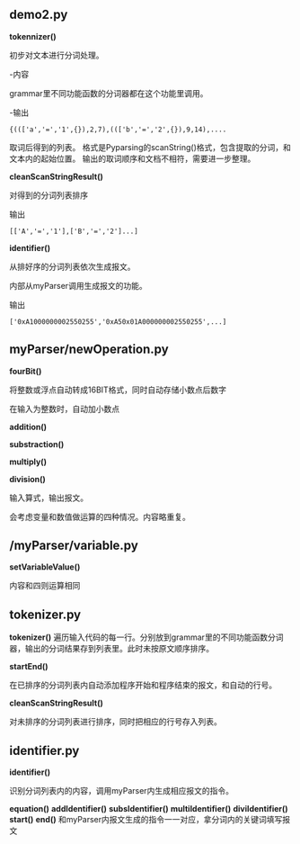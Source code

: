 ## demo2.py ##


**tokennizer()**

初步对文本进行分词处理。


-内容

grammar里不同功能函数的分词器都在这个功能里调用。

-输出
```
{((['a','=','1',{}),2,7),((['b','=','2',{}),9,14),....
```
取词后得到的列表。
格式是Pyparsing的scanString()格式，包含提取的分词，和文本内的起始位置。
输出的取词顺序和文档不相符，需要进一步整理。


**cleanScanStringResult()**

对得到的分词列表排序

输出

```
[['A','=','1'],['B','=','2']...]
```


**identifier()**

从排好序的分词列表依次生成报文。

内部从myParser调用生成报文的功能。


输出

```
['0xA1000000002550255','0xA50x01A000000002550255',...]
```

## myParser/newOperation.py ##

**fourBit()**

将整数或浮点自动转成16BIT格式，同时自动存储小数点后数字

在输入为整数时，自动加小数点

**addition()**


**substraction()**


**multiply()**


**division()**

输入算式，输出报文。


会考虑变量和数值做运算的四种情况。内容略重复。



## /myParser/variable.py ##

**setVariableValue()**


内容和四则运算相同


## tokenizer.py ##

**tokenizer()**
遍历输入代码的每一行。分别放到grammar里的不同功能函数分词器，输出的分词结果存到列表里。此时未按原文顺序排序。


**startEnd()**

在已排序的分词列表内自动添加程序开始和程序结束的报文，和自动的行号。

**cleanScanStringResult()**

对未排序的分词列表进行排序，同时把相应的行号存入列表。



## identifier.py ##

**identifier()**

识别分词列表内的内容，调用myParser内生成相应报文的指令。

**equation()**
**addIdentifier()**
**subsIdentifier()**
**multiIdentifier()**
**diviIdentifier()**
**start()**
**end()**
和myParser内报文生成的指令一一对应，拿分词内的关键词填写报文
